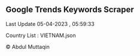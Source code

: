 

## Google Trends Keywords Scraper 
 
Last Update 05-04-2023 , 05:59:33

Country List :
VIETNAM.json



© Abdul Muttaqin 
